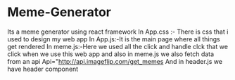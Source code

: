 # Meme-Generator
Its a meme generator using react framework
In App.css :- There is css that i used to design my web app
In App.js:-It is the main page where all things get rendered
In meme.js:-Here we used all the click and handle clck that we click when we use this web app
and also in meme.js we also fetch data from an api Api="http://api.imageflip.com/get_memes
And in header.js we have header component
